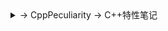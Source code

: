 <details>
<summary>-> CppPeculiarity -> C++特性笔记</summary>
<pre><code>
    <details>
    <summary>-> boost -> Boost标准规范</summary>
    <pre><code>
        a_more_wil_done_task - 目前正在研究的库（未完成）
        accumulators - 用于统计和数据收集
        atomic - 原子操作
        bimap - 双向映射的容器
        circular_buffer - 循环缓冲区
        cpp_int - 高精度整数
        date_time - 日期和时间操作
        endian - 处理不同字节顺序
        format - 格式化输出
        fusion - 管理容器
        geometry_index - 管理空间索引
        geometry - 处理几何图形
        graph - 图形和图论算法
        hana - 编写元编程代码
        histogram - 直方图
        interprocess - 在进程间共享数据
        intrusive - 设计高性能容器
        iostreams - 扩展I/O流操作
        lexical_cast - 转换字符串
        localte - 本地化和国际化
        managed_shared_memory - 共享内存通信
        math - 数学和数值计算
        mp11 - 编译时操作包含类型的数据结构
        multi_array - 多维数组
        multiprecision - 高精度数学计算
        numeric_conversion - 数值转换
        optional - 安全地表示可能为空的值
        program_options - 解析命令行参数和配置文件
        property_grid - 创建属性网格
        property_map - 数据关联到图形结构
        property_tree - 操作XML、INI、JSON等配置文件格式
        random - 生成伪随机数
        rational - 有理数操作
        regex - 正则表达式支持
        safe_numerics - 安全数值操作
        signals2 - 于实现信号和槽机制
        spirit - 解析和生成文本
        stacktrace - 获取程序堆栈跟踪信息
        string_algo - 字符串处理
        test - 单元测试
        typeindex - 类型信息
        variant - 变体类型
        vmd - 预处理宏操作
    </code></pre>
    </details>
    <br>
    <details>
    <summary>-> common -> c++ 各版本同一特性改进汇总</summary>
    <pre><code>
        lambda - 匿名函数
        ptr - 指针
    </code></pre>
    </details>
    <br>
    <details>
    <summary>-> cpp11 -> C++11标准规范</summary>
    <pre><code>
        algorithm - 算法汇总
        alignment specifiers - 校准说明符
        atomic - 原子操作
        auto - 自适应类型
        bind - lambda绑定函数
        call_once once_flag - 进程单例模式
        chrono - 时间操作库
        cite move forwared - 左值引用、右值引用、移动语义、完美转发
        condition_variable - 条件变量
        constexpr - 常量表达式
        decltype - 获取目标类型
        default - class的默认函数
        delegate constructor - 委托构造函数
        delete - class的禁用函数
        enum class - 枚举类
        explicit - 显式类型转换
        final override - 虚函数的结束与重写
        for loop - for循环新方式
        forward_list - 顺序容器
        future async - 期望、异步
        inherited constructors - 继承构造函数
        lock - 锁管理
        mutex - 互斥锁
        nullptr - 空指针
        random - 随机数新方式
        regex - 正则表达式
        sizeof - 新方法(可计算class)
        static_assert - 静态断言
        Tail return type - 函数尾部定义返回类型
        thread_local - 线程局部变量
        thread - 线程池
        tie - 包装成元组的函数
        tuple - 元组
        union - 联合体
        unique_ptr shared_ptr weak_ptr - 智能指针
        volatile - 易变的
    </code></pre>
    </details>
    <br>
    <details>
    <summary>-> cpp14 -> C++14标准规范</summary>
    <pre><code>
        [[deprecated]] - function的弃用
        auto lambda - lambda支持auto形参
        auto return - 自动返回类型
        constexpr more - 常量更多的特性
        constexpr template - 模板常量
        exchange - 交换
        integer_sequence - 整数序列
        make_unique - 智能指针-唯一指针
        quoted - 字符串添加引号
        shared_timed_mutex shared_lock - 读写锁(共享锁)
        template fun - 模板函数
        other name template - 模板重载
    </code></pre>
    </details>
    <br>
    <details>
    <summary>-> cpp17 -> C++17标准规范</summary>
    <pre><code>
        __attribute__ - 状态修饰定义
        __has_include - 是否包含库判定
        [[fallthrough]] - switch跳过break判定警告屏蔽
        [[nodiscard]] - 返回必被处理修饰
        any - 通用容器
        apply - 参数包
        as_const - 创建只读引用
        constexpr lambda - lambda常量表达式
        filesystem - 文件读写库
        folding expressions - 折叠表达式
        from_chars to_chars - 变量与char[]互相转换
        if init - if初始化
        infer_type - 类型自推导
        inline type - 内联变量
        invoke - 调用任何类型的可调用对象
        lambda *this - lambda函数的this引用捕获
        make_from_tuple - 元组转类构造对象
        maybe_unused - 可能未使用修饰
        more structured binding - 更多的结构化绑定
        nested namespace - 命名空间嵌套
        optional - 可能含无值模板
        remove_reference - 移除引用修饰
        shared_mutex - 读写锁
        string_view - 字符串复制类型
        structured binding - 结构化绑定
        variant monostate - 变体容器
    </code></pre>
    </details>
    <br>
    <details>
    <summary>-> cpp20 -> C++20标准规范</summary>
    <pre><code>
        [[likely]] [[unlikely]] - 分支预测条件编译
        [[no_unique_address]] - 优化类成员空间
        assume_aligned - 内存对齐断言
        atomic shared_ptr float - 新增类型
        auto constainer - 简化容器内部类型推断
        barrier - 原子操作屏障
        basic_osyncstream - 输出流的多线程同步
        bind_front - 函数参数绑定
        chrono calendar time_zone - 时间库日历和时区
        compare - '<=>'逻辑计算
        concepts constraints - 概念和约束
        conroutine - 协程
        consteval - 编译期间执行
        constint - 零初始化和常量初始化
        counting_semaphore - 信号量
        endian - 字节序
        for loop init - 循环初始化
        format - 字符串格式化方法
        function template abbreviation - 函数模板缩写
        init catch - 支持初始化捕捉
        is_bounded_array - 检查T是否是已知边界的数组类型
        jthread - 新线程
        lambda_template - lambda的template
        lambda_this - lambda的this
        latch - 锁存器(同步线程向下计数器)
        lerp - 线性插值
        make_shared support constructed array - make_shared支持构造数组
        midpoint - 计算中点
        modules - 模块化特性(**will donw**)
        numbers - 常量库
        omit tempname - 省略tempname
        perfect forwarding - 完美转发
        Ranges - 范围库(迭代器库的扩展和泛化)
        remove_cvref - 移除类型的顶层const、volatile修饰符
        semaphore - 信号量同步机制
        source_lacation - 源码信息(文件名、行号以及函数名)
        span - 连续内存范围
        ssize - 获取容器或数组的大小
        starts_with ends_with - 判断特定字符是否前缀开始/后缀结束
        struct init - 结构体初始化
        synchronization - 同步库
        to_address - 获取指针的地址
        using enum - 支持using enum
    </code></pre>
    </details>
    <br>
    <details>
    <summary>-> cpp98 -> C++98标准规范</summary>
    <pre><code>
        bool - 支持布尔
        cast - 支持强制转换 `static_cast`、`dynamic_cast`、`const_cast`和`reinterpret_cast`
        comma operator - 支持逗号操作符
        friend - 支持友元
        inline - 支持内联
        mutable - 支持可变
        namespace - 支持命名空间
        operator - 支持运算符重载
        RTTI - 支持运行时类型识别(资源获取即初始化)
        STL - 支持标准模板库
        template - 支持模板
        try catch throw - 支持异常处理
        typedef - 支持类型重命名
        typeid - 支持运行时类型识别
        virtual - 支持虚函数
    </code></pre>
    </details>
    <br>
    <details>
    <summary>-> other -> 其他特性(不知道版本)</summary>
    <pre><code>
        __DATE__ - 获取当前日期
        __FILE__ - 获取当前文件名
        __FUNCTION__ - 获取当前函数名
        __LINE__ - 获取当前行号
        __STDC__ - 获取编译器是否符合标准
        __TIME__ - 获取当前时间
        __VA_ARGS__ - 获取可变参数
        # - 宏定义覆盖运算符
        ## - 连接运算符
        #define typedef - 宏定义与类型重命名
        #define - 宏定义
        #if defined - 检查蒂宏定义
        #ifdef #pragram once - 头文件编译一次方法
        #undef - 宏定义取消
        args sum - 可变形参
        args template - 可变形参模板类
        callback - 回调函数
        fold - 可变形参折叠表达式
        fun ptr typedef - 可变形参函数重定义(或许仍可以拓展)
        point add - 指针累加运算符分析
        sizeof strlen - 字符串占用区分
        struct using - 结构体中using类型别名
        two meaning - 二义性(nullptr定义区分的起因)
        typeof decltype - 获取变量类型
        va_start va_arg va_end - 可变参数关键字(初始化/获取/结束)
        vprintf - printf调用源代码
    </code></pre>
    </details>
    bate more - 标准库版本扩展细分
    bate - 标准库版本总结
    task - 测试Demo
</code></pre>
</details>